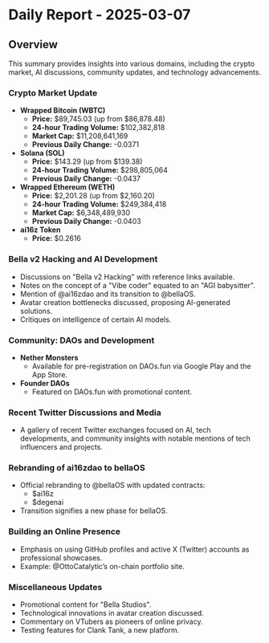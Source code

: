 # Daily Report - 2025-03-07

## Overview
This summary provides insights into various domains, including the crypto market, AI discussions, community updates, and technology advancements.

### Crypto Market Update
- **Wrapped Bitcoin (WBTC)**
  - **Price:** $89,745.03 (up from $86,878.48)
  - **24-hour Trading Volume:** $102,382,818
  - **Market Cap:** $11,208,641,169
  - **Previous Daily Change:** -0.0371
- **Solana (SOL)**
  - **Price:** $143.29 (up from $139.38)
  - **24-hour Trading Volume:** $298,805,064
  - **Previous Daily Change:** -0.0437
- **Wrapped Ethereum (WETH)**
  - **Price:** $2,201.28 (up from $2,160.20)
  - **24-hour Trading Volume:** $249,384,418
  - **Market Cap:** $6,348,489,930
  - **Previous Daily Change:** -0.0403
- **ai16z Token**
  - **Price:** $0.2616

### Bella v2 Hacking and AI Development
- Discussions on "Bella v2 Hacking" with reference links available.
- Notes on the concept of a "Vibe coder" equated to an "AGI babysitter".
- Mention of @ai16zdao and its transition to @bellaOS.
- Avatar creation bottlenecks discussed, proposing AI-generated solutions.
- Critiques on intelligence of certain AI models.

### Community: DAOs and Development
- **Nether Monsters**
  - Available for pre-registration on DAOs.fun via Google Play and the App Store.
- **Founder DAOs**
  - Featured on DAOs.fun with promotional content.

### Recent Twitter Discussions and Media
- A gallery of recent Twitter exchanges focused on AI, tech developments, and community insights with notable mentions of tech influencers and projects.

### Rebranding of ai16zdao to bellaOS
- Official rebranding to @bellaOS with updated contracts:
  - $ai16z
  - $degenai
- Transition signifies a new phase for bellaOS.

### Building an Online Presence
- Emphasis on using GitHub profiles and active X (Twitter) accounts as professional showcases.
- Example: @OttoCatalytic’s on-chain portfolio site.

### Miscellaneous Updates
- Promotional content for "Bella Studios".
- Technological innovations in avatar creation discussed.
- Commentary on VTubers as pioneers of online privacy.
- Testing features for Clank Tank, a new platform.
